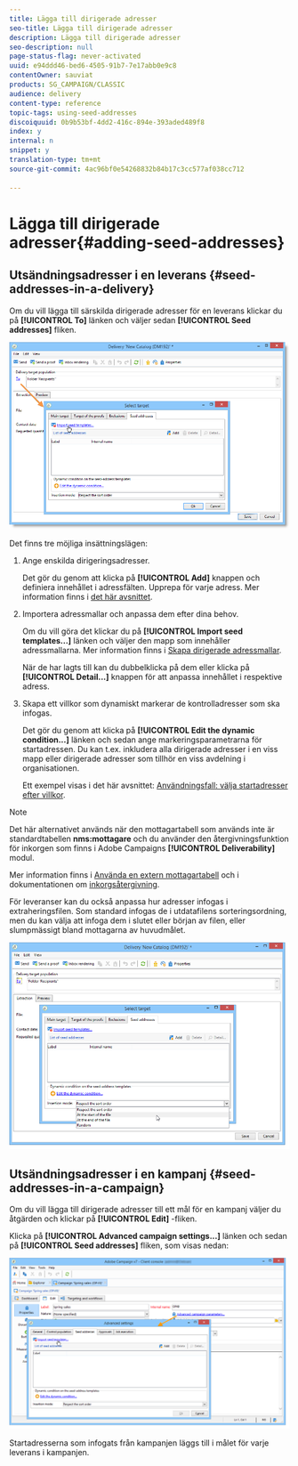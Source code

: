 ```yaml
---
title: Lägga till dirigerade adresser
seo-title: Lägga till dirigerade adresser
description: Lägga till dirigerade adresser
seo-description: null
page-status-flag: never-activated
uuid: e94ddd46-bed6-4505-91b7-7e17abb0e9c8
contentOwner: sauviat
products: SG_CAMPAIGN/CLASSIC
audience: delivery
content-type: reference
topic-tags: using-seed-addresses
discoiquuid: 0b9b53bf-4dd2-416c-894e-393aded489f8
index: y
internal: n
snippet: y
translation-type: tm+mt
source-git-commit: 4ac96bf0e54268832b84b17c3cc577af038cc712

---
```



# Lägga till dirigerade adresser{#adding-seed-addresses}

## Utsändningsadresser i en leverans {#seed-addresses-in-a-delivery}

Om du vill lägga till särskilda dirigerade adresser för en leverans klickar du på **[!UICONTROL To]** länken och väljer sedan **[!UICONTROL Seed addresses]** fliken.

![](assets/s_ncs_user_edit_del_addresses_tab.png)

Det finns tre möjliga insättningslägen:

1. Ange enskilda dirigeringsadresser.

   Det gör du genom att klicka på **[!UICONTROL Add]** knappen och definiera innehållet i adressfälten. Upprepa för varje adress. Mer information finns i [det här avsnittet](../../message-center/using/managing-seed-addresses-in-transactional-messages.md#creating-a-seed-address).

1. Importera adressmallar och anpassa dem efter dina behov.

   Om du vill göra det klickar du på **[!UICONTROL Import seed templates...]** länken och väljer den mapp som innehåller adressmallarna. Mer information finns i [Skapa dirigerade adressmallar](../../delivery/using/creating-seed-addresses.md#creating-seed-address-templates).

   När de har lagts till kan du dubbelklicka på dem eller klicka på **[!UICONTROL Detail...]** knappen för att anpassa innehållet i respektive adress.

1. Skapa ett villkor som dynamiskt markerar de kontrolladresser som ska infogas.

   Det gör du genom att klicka på **[!UICONTROL Edit the dynamic condition...]** länken och sedan ange markeringsparametrarna för startadressen. Du kan t.ex. inkludera alla dirigerade adresser i en viss mapp eller dirigerade adresser som tillhör en viss avdelning i organisationen.

   Ett exempel visas i det här avsnittet: [Användningsfall: välja startadresser efter villkor](../../delivery/using/use-case--selecting-seed-addresses-on-criteria.md).

>[!NOTE]
>
>Det här alternativet används när den mottagartabell som används inte är standardtabellen **nms:mottagare** och du använder den återgivningsfunktion för inkorgen som finns i Adobe Campaigns **[!UICONTROL Deliverability]** modul.
>
>Mer information finns i [Använda en extern mottagartabell](../../delivery/using/using-an-external-recipient-table.md) och i dokumentationen om [inkorgsåtergivning](../../delivery/using/inbox-rendering.md).

För leveranser kan du också anpassa hur adresser infogas i extraheringsfilen. Som standard infogas de i utdatafilens sorteringsordning, men du kan välja att infoga dem i slutet eller början av filen, eller slumpmässigt bland mottagarna av huvudmålet.

![](assets/s_ncs_user_edit_del_addresses_sort.png)

## Utsändningsadresser i en kampanj {#seed-addresses-in-a-campaign}

Om du vill lägga till dirigerade adresser till ett mål för en kampanj väljer du åtgärden och klickar på **[!UICONTROL Edit]** -fliken.

Klicka på **[!UICONTROL Advanced campaign settings...]** länken och sedan på **[!UICONTROL Seed addresses]** fliken, som visas nedan:

![](assets/s_ncs_user_edit_op_addresses_tab.png)

Startadresserna som infogats från kampanjen läggs till i målet för varje leverans i kampanjen.
